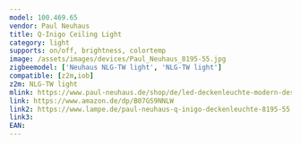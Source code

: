 ```yaml
---
model: 100.469.65
vendor: Paul Neuhaus 
title: Q-Inigo Ceiling Light
category: light
supports: on/off, brightness, colortemp
image: /assets/images/devices/Paul_Neuhaus_8195-55.jpg
zigbeemodel: ['Neuhaus NLG-TW light', 'NLG-TW light']
compatible: [z2m,iob]
z2m: NLG-TW light
mlink: https://www.paul-neuhaus.de/shop/de/led-deckenleuchte-modern-design-stahl-100-469-58.html
link: https://www.amazon.de/dp/B07GS9NNLW
link2: https://www.lampe.de/paul-neuhaus-q-inigo-deckenleuchte-8195-55.html
link3: 
EAN: 
---
```

